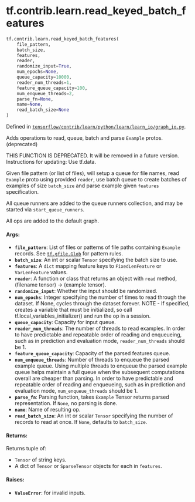 <div itemscope itemtype="http://developers.google.com/ReferenceObject">
<meta itemprop="name" content="tf.contrib.learn.read_keyed_batch_features" />
<meta itemprop="path" content="Stable" />
</div>

# tf.contrib.learn.read_keyed_batch_features

``` python
tf.contrib.learn.read_keyed_batch_features(
    file_pattern,
    batch_size,
    features,
    reader,
    randomize_input=True,
    num_epochs=None,
    queue_capacity=10000,
    reader_num_threads=1,
    feature_queue_capacity=100,
    num_enqueue_threads=2,
    parse_fn=None,
    name=None,
    read_batch_size=None
)
```



Defined in [`tensorflow/contrib/learn/python/learn/learn_io/graph_io.py`](https://www.tensorflow.org/code/tensorflow/contrib/learn/python/learn/learn_io/graph_io.py).

Adds operations to read, queue, batch and parse `Example` protos. (deprecated)

THIS FUNCTION IS DEPRECATED. It will be removed in a future version.
Instructions for updating:
Use tf.data.

Given file pattern (or list of files), will setup a queue for file names,
read `Example` proto using provided `reader`, use batch queue to create
batches of examples of size `batch_size` and parse example given `features`
specification.

All queue runners are added to the queue runners collection, and may be
started via `start_queue_runners`.

All ops are added to the default graph.

#### Args:

* <b>`file_pattern`</b>: List of files or patterns of file paths containing
      `Example` records. See <a href="../../../tf/gfile/Glob.md"><code>tf.gfile.Glob</code></a> for pattern rules.
* <b>`batch_size`</b>: An int or scalar `Tensor` specifying the batch size to use.
* <b>`features`</b>: A `dict` mapping feature keys to `FixedLenFeature` or
    `VarLenFeature` values.
* <b>`reader`</b>: A function or class that returns an object with
    `read` method, (filename tensor) -> (example tensor).
* <b>`randomize_input`</b>: Whether the input should be randomized.
* <b>`num_epochs`</b>: Integer specifying the number of times to read through the
    dataset. If None, cycles through the dataset forever. NOTE - If specified,
    creates a variable that must be initialized, so call
    tf.local_variables_initializer() and run the op in a session.
* <b>`queue_capacity`</b>: Capacity for input queue.
* <b>`reader_num_threads`</b>: The number of threads to read examples. In order to have
    predictable and repeatable order of reading and enqueueing, such as in
    prediction and evaluation mode, `reader_num_threads` should be 1.
* <b>`feature_queue_capacity`</b>: Capacity of the parsed features queue.
* <b>`num_enqueue_threads`</b>: Number of threads to enqueue the parsed example queue.
    Using multiple threads to enqueue the parsed example queue helps maintain
    a full queue when the subsequent computations overall are cheaper than
    parsing. In order to have predictable and repeatable order of reading and
    enqueueing, such as in prediction and evaluation mode,
    `num_enqueue_threads` should be 1.
* <b>`parse_fn`</b>: Parsing function, takes `Example` Tensor returns parsed
    representation. If `None`, no parsing is done.
* <b>`name`</b>: Name of resulting op.
* <b>`read_batch_size`</b>: An int or scalar `Tensor` specifying the number of
    records to read at once. If `None`, defaults to `batch_size`.


#### Returns:

Returns tuple of:
- `Tensor` of string keys.
- A dict of `Tensor` or `SparseTensor` objects for each in `features`.


#### Raises:

* <b>`ValueError`</b>: for invalid inputs.